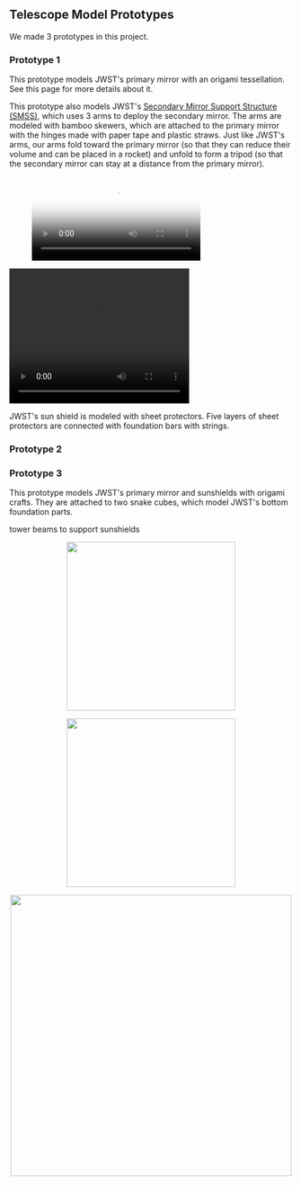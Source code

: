 ## Telescope Model Prototypes

We made 3 prototypes in this project.

### Prototype 1

This prototype models JWST's primary mirror with an origami tessellation. See this page for more details about it.

This prototype also models JWST's [Secondary Mirror Support Structure (SMSS)](https://news.northropgrumman.com/news/features/nasas-james-webb-space-telescope-secondary-mirror-deploys-for-the-first-time-using-the-spacecraft-flight-electronics), which uses 3 arms to deploy the secondary mirror. The arms are modeled with bamboo skewers, which are attached to the primary mirror with the hinges made with paper tape and plastic straws. Just like JWST's arms, our arms fold toward the primary mirror (so that they can reduce their volume and can be placed in a rocket) and unfold to form a tripod (so that the secondary mirror can stay at a distance from the primary mirror).

<figure class="video_container">
  <video controls="true" allowfullscreen="true" poster="../images/poster_image.png">
    <source src="../images/secondary-mirror.mp4" type="video/mp4">
  </video>
</figure>
<video width="320" height="240" controls>
  <source src="../images/secondary-mirror.mov" type="video/mp4">
</video>

JWST's sun shield is modeled with sheet protectors. Five layers of sheet protectors are connected with foundation bars with strings.



### Prototype 2




### Prototype 3

This prototype models JWST's primary mirror and sunshields with origami crafts. They are attached to two snake cubes, which model JWST's bottom foundation parts.  

tower
beams to support sunshields

<p align="center">
  <img src="../images/prototype3-1.jpg" width="300" />
</p>
<p align="center">
  <img src="../images/prototype3-2.jpg" width="300" />
</p>
<p align="center">
  <img src="../images/prototype3-3.jpg" width="500" />
</p>
